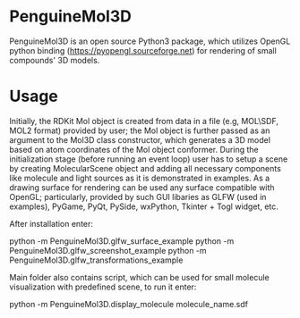 # PenguineMol3D
PenguineMol3D is an open source Python3 package, which utilizes OpenGL python binding (https://pyopengl.sourceforge.net) for rendering of small compounds' 3D models. 

# Usage

Initially, the RDKit Mol object is created from data in a file (e.g, MOL\SDF, MOL2 format) provided by user; the Mol object is further passed as an argument to the Mol3D class constructor, which generates a 3D model based on atom coordinates of the Mol object conformer. During the initialization stage (before running an event loop) user has to setup a scene by creating MolecularScene object and adding all necessary components like molecule and light sources as it is demonstrated in examples. As a drawing surface for rendering can be used any surface compatible with OpenGL; particularly, provided by such GUI libaries as GLFW (used in examples), PyGame, PyQt, PySide, wxPython, Tkinter + Togl widget, etc.

After installation enter:

python -m PenguineMol3D.glfw_surface_example
python -m PenguineMol3D.glfw_screenshot_example
python -m PenguineMol3D.glfw_transformations_example

Main folder also contains script, which can be used for small molecule visualization with predefined scene, to run it enter:

python -m PenguineMol3D.display_molecule molecule_name.sdf


